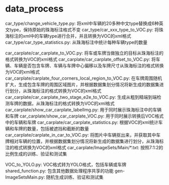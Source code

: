 # data_process
car_type/change_vehicle_type.py: 将xml中车辆的20多种中文type替换成6种英文type，保持原始的珠海标注格式不变
car_type/car_xxx_type_to_VOC.py: 将珠海标注的xml中的车辆type进行合并，并且转换为VOC的xml格式
car_type/car_type_statistics.py: 从珠海标注中统计每种车辆type的数量

car_carplate/car_carplate_to_VOC.py: 将车或车牌当做独立的目标从珠海标注的格式转换为VOC的xml格式
car_carplate/car_carplate_offset_to_VOC.py: 将车辆、车辆是否包含车牌、车辆与车牌中心偏移以及车牌尺寸从珠海标注的格式转换为VOC的xml格式
car_carplate/carplate_four_corners_local_region_to_VOC.py: 在车牌周围随机扩大，生成包含车牌的周围区域图片，并根据数据集划分情况将新生成的数据集进行划分，从珠海标注的格式转换为VOC的xml格式
car_carplate/car_carplate_two_stage_e2e_to_VOC.py: 生成从粗到精端到端检测车牌的数据，从珠海标注的格式转换为VOC的xml格式
car_carplate/show_car_carplate_labelImg.py: 用于同时展示珠海标注中的车辆和车牌
car_carplate/show_car_carplate_VOC.py: 用于同时展示转换后VOC格式中的车辆和车牌
car_carplate/car_carplate_statistics.py: 根据VOC的xml统计车辆和车牌的数量，包括被遮挡和截断的数量
car_carplate/carplate_in_car_to_VOC.py: 将图片中车辆抠出来，并获取其中车牌相对车辆的位置，并根据数据集划分情况将新生成的数据集进行划分，从珠海标注的格式转换为VOC的xml格式
car_carplate/ImageSets/Main/*.txt: 按照7:1:2的比例生成的训练、验证和测试集

VOC_to_YOLO.py: VOC格式转为YOLO格式，包括车辆或车牌
shared_function.py: 包含其他数据处理程序共享的功能
gen-ImageSetsMain.py: 随机生成训练、验证和测试集